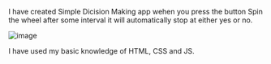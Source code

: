I have created Simple Dicision Making app wehen you press the button Spin the wheel after some interval it will automatically stop at either yes or no.

![image](https://github.com/yawarKhaplu/yesNo-Wheel/assets/91775584/d5046647-f1dc-4750-99d7-3bccfa4522bd)

I have used my basic knowledge of HTML, CSS and JS.
